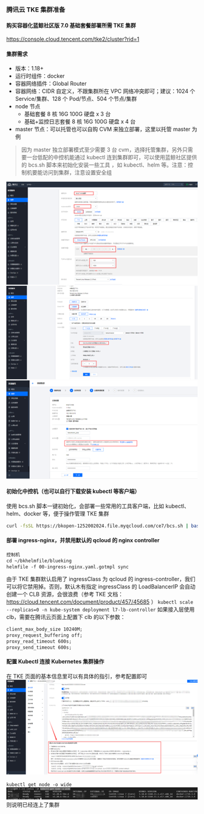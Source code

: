 ### 腾讯云 TKE 集群准备

#### 购买容器化蓝鲸社区版 7.0 基础套餐部署所需 TKE 集群
https://console.cloud.tencent.com/tke2/cluster?rid=1
#### 集群需求
- 版本：1.18+
- 运行时组件：docker
- 容器网络插件：Global Router
- 容器网络：CIDR 自定义，不跟集群所在 VPC 网络冲突即可；建议：1024 个 Service/集群、128 个 Pod/节点、504 个节点/集群
- node 节点
 	- 基础套餐 8 核 16G 100G 硬盘 x 3 台
 	- 基础+监控日志套餐 8 核 16G 100G 硬盘 x 4 台
- master 节点：可以托管也可以自购 CVM 来独立部署，这里以托管 master 为例
>因为 master 独立部署模式至少需要 3 台 cvm，选择托管集群，另外只需要一台低配的中控机能通过 kubectl 连到集群即可，可以使用蓝鲸社区提供的 bcs.sh 脚本来初始化安装一些工具 ，如 kubectl、helm 等。注意：控制机要能访问到集群，注意设置安全组

![](./assets/2022-03-09-10-39-04.png)
![](./assets/2022-03-09-10-39-12.png)
![](./assets/2022-03-09-10-39-22.png)


#### 初始化中控机（也可以自行下载安装 kubectl 等客户端）

使用 bcs.sh 脚本一键初始化，会部署一些常用的工具客户端，比如 kubectl、helm、docker 等，便于操作管理 TKE 集群
``` bash
curl -fsSL https://bkopen-1252002024.file.myqcloud.com/ce7/bcs.sh | bash -s -- -i k8s
```

####  部署 ingress-nginx，并禁用默认的 qcloud 的 nginx controller

```plain
控制机
cd ~/bkhelmfile/blueking
helmfile -f 00-ingress-nginx.yaml.gotmpl sync
```
由于 TKE 集群默认启用了 ingressClass 为 qcloud 的 ingress-controller，我们可以将它禁用掉。否则，默认木有指定 ingressClass 的 LoadBalancerIP 会自动创建一个 CLB 资源，会很浪费（参考 TKE 文档：
https://cloud.tencent.com/document/product/457/45685  ）
 `kubectl scale --replicas=0 -n kube-system deployment l7-lb-controller`  如果接入层使用 clb，需要在腾讯云页面上配置下 clb 的以下参数：

```plain
client_max_body_size 10240M;
proxy_request_buffering off;
proxy_read_timeout 600s;
proxy_send_timeout 600s;
```
####  配置 Kubectl 连接 Kubernetes 集群操作

在 TKE 页面的基本信息里可以有具体的指引，参考配置即可
![](./assets/2022-03-09-10-39-43.png)

 `kubectl get node -o wide` 
![](./assets/2022-03-09-10-39-54.png)
则说明已经连上了集群
